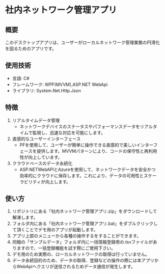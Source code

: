 # 社内ネットワーク管理アプリ

## 概要
このデスクトップアプリは、ユーザーがローカルネットワーク管理業務の円滑化を図るためのアプリです。

## 使用技術
- 言語: C#
- フレームワーク: WPF(MVVM),ASP.NET WebApi
- ライブラリ: System.Net.Http.Json

## 特徴
1. リアルタイムデータ管理
   - ネットワークデバイスのステータスやパフォーマンスデータをリアルタイムで監視し、迅速な対応を可能にします。
1. 直感的なユーザーインターフェース
   - PFを使用して、ユーザーが簡単に操作できる直感的で美しいインターフェースを提供します。MVVMパターンにより、コードの保守性と再利用性が向上しています。
1. クラウドベースのデータ永続化
    - ASP.NETWebAPIとAzureを使用して、ネットワークデータを安全かつ効率的にクラウドに保存します。これにより、データの可用性とスケーラビリティが向上します。

## 使い方
1. リポジトリにある「社内ネットワーク管理アプリ.zip」をダウンロードして解凍します。
1. フォルダ内にある「社内ネットワーク管理アプリ.bat」をダブルクリックして頂くことでデモ用のアプリが起動します。
1. アプリ上部のメニューから各種の操作するをすることができます。
1. 同梱の「サンプルデータ」フォルダ内に一括情報登録用の.tsvファイルがありますので、一括登録機能を試す際にご使用下さい。
1. デモ用のため実際の、ローカルネットワークの取得は行っていません。
1. データ永続目的のため、データの取得、登録などの操作の際には本アプリからWebApiへクエリが送信されるためデータ通信が発生します。
